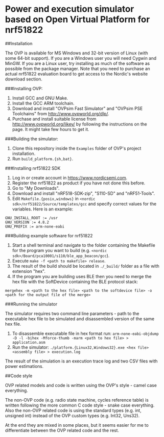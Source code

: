 # Power and execution simulator based on Open Virtual Platform for nrf51822

##Installation

The OVP is available for MS Windows and 32-bit version of Linux (with some 64-bit support). If you are a Windows user you will need Cygwin and MinGW. If you are a Linux user, try installing as much of the software as possible from the package manager. Note that you need to purchase an actual nrf51822 evaluation board to get access to the Nordic's website download section.

###Installing OVP:

1. Install GCC and GNU Make.
2. Install the GCC ARM toolchain.
3. Download and install "OVPsim Fast Simulator" and "OVPsim PSE Toolchains" from http://www.ovpworld.org/dlp/.
4. Purchase and install suitable license from http://www.ovpworld.org/likey/ by following the instructions on the page. It might take few hours to get it.

###Building the simulator:

1. Clone this repository inside the `Examples` folder of OVP's project installation.
2. Run `build_platform.{sh,bat}`.

###Installing nrf51822 SDK

1. Log in or create account in https://www.nordicsemi.com.
2. Register the nrf51822 as product if you have not done this before.
3. Go to "My Downloads".
4. Download and install "nRF518-SDK-zip", "S110-SD" and "nRF51-Tools".
5. Edit `Makefile.{posix,windows}` in `<nordic sdk>/nrf51822/Source/templates/gcc` and specify correct values for the variables. Here is an example:

```
GNU_INSTALL_ROOT := /usr
GNU_VERSION := 4.8.2
GNU_PREFIX := arm-none-eabi
```

###Building example software for nrf51822

1. Start a shell terminal and navigate to the folder containing the Makefile for the program you want to build (e.g. `<nordic sdk>/Board/pca10001/s110/ble_app_beacon/gcc`).
2. Execute `make -f <path to makefile> release`.
3. The result of the build should be located in `./_build/` folder as a file with extension "hex".
4. If the program you are building uses BLE then you need to merge the hex file with the SoftDevice containing the BLE protocol stack:

```
mergehex -m <path to the hex file> <path to the softdevice file> -o <path for the output file of the merge>
```

###Running the simulator

The simulator requires two command line parameters - path to the executable hex file to be simulated and disassembled version of the same hex file.

1. To disassemble executable file in hex format run: `arm-none-eabi-objdump -D -l -bihex -Mforce-thumb -marm <path to hex file> > application.asm`
2. Run the simulator: `./platform.{Linux32,Windows32}.exe <hex file> <assembly file> > execution.log`

The result of the simulation is an execution trace log and two CSV files with power estimations.


##Code style

OVP related models and code is written using the OVP's style - camel case everything.

The non-OVP code (e.g. radio state machine, cycles reference table) is written following the more common C code style - snake case everything. Also the non-OVP related code is using the standard types (e.g. int, unsigned int) instead of the OVP custom types (e.g. Int32, Uns32).

At the end they are mixed in some places, but it seems easier for me to differentiate between the OVP related code and the rest.
